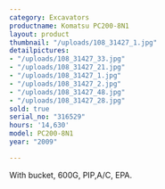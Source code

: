 ```yaml
---
category: Excavators
productname: Komatsu PC200-8N1
layout: product
thumbnail: "/uploads/108_31427_1.jpg"
detailpictures:
- "/uploads/108_31427_33.jpg"
- "/uploads/108_31427_21.jpg"
- "/uploads/108_31427_1.jpg"
- "/uploads/108_31427_2.jpg"
- "/uploads/108_31427_48.jpg"
- "/uploads/108_31427_28.jpg"
sold: true
serial_no: "316529"
hours: '14,630'
model: PC200-8N1
year: "2009"

---
```

With bucket, 600G, PIP,A/C, EPA.